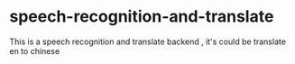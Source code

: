 # speech-recognition-and-translate
This is a speech recognition and translate backend , it's could be translate en to chinese
